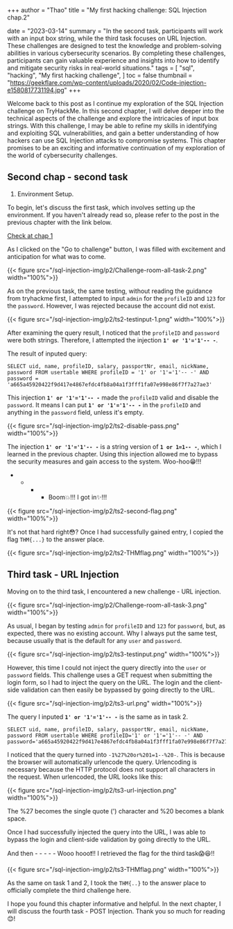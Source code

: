+++
author = "Thao"
title = "My first hacking challenge: SQL Injection chap.2"

date = "2023-03-14"
summary = "In the second task, participants will work with an input box string, while the third task focuses on URL Injection. These challenges are designed to test the knowledge and problem-solving abilities in various cybersecurity scenarios. By completing these challenges, participants can gain valuable experience and insights into how to identify and mitigate security risks in real-world situations."
tags = [
    "sql",
    "hacking",
    "My first hacking challenge",
]
toc = false
thumbnail = "https://geekflare.com/wp-content/uploads/2020/02/Code-injection-e1580817731194.jpg"
+++

Welcome back to this post as I continue my exploration of the SQL Injection challenge on TryHackMe. In this second chapter, I will delve deeper into the technical aspects of the challenge and explore the intricacies of input box strings. With this challenge, I may be able to refine my skills in identifying and exploiting SQL vulnerabilities, and gain a better understanding of how hackers can use SQL Injection attacks to compromise systems. This chapter promises to be an exciting and informative continuation of my exploration of the world of cybersecurity challenges.

## Second chap - second task
1. Environment Setup.

To begin, let's discuss the first task, which involves setting up the environment. If you haven't already read so, please refer to the post in the previous chapter with the link below.

[Check at chap 1](https://whatisthaodoing.today/post/my-first-hacking-challenge-sql-injection-chap.1/)

 As I clicked on the "Go to challenge" button, I was filled with excitement and anticipation for what was to come.

{{< figure src="/sql-injection-img/p2/Challenge-room-all-task-2.png" width="100%">}}

As on the previous task, the same testing, without reading the guidance from tryhackme first, I attempted to input `admin` for the `profileID` and `123` for the `password`. However, I was rejected because the account did not exist. 

{{< figure src="/sql-injection-img/p2/ts2-testinput-1.png" width="100%">}}

After examining the query result, I noticed that the `profileID` and `password` were both strings. Therefore, I attempted the injection **`1' or '1'='1'-- -`**. 

The result of inputed query:
```query
SELECT uid, name, profileID, salary, passportNr, email, nickName, password FROM usertable WHERE profileID = '1' or '1'='1'-- -' AND password = 'a665a45920422f9d417e4867efdc4fb8a04a1f3fff1fa07e998e86f7f7a27ae3'
```

This injection **`1' or '1'='1'-- -`** made the `profileID` valid and disable the `password`. It means I can put **`1' or '1'='1'-- -`** in the `profileID` and anything in the `password` field, unless it's empty.

{{< figure src="/sql-injection-img/p2/ts2-disable-pass.png" width="100%">}}

The injection **`1' or '1'='1'-- -`** is a string version of **`1 or 1=1-- -`**, which I learned in the previous chapter. Using this injection allowed me to bypass the security measures and gain access to the system. Woo-hoo:grin:!!!
- - - - Boom:collision:!!! I got in:sparkles:!!!

{{< figure src="/sql-injection-img/p2/ts2-second-flag.png" width="100%">}}

It's not that hard right:flushed:? Once I had successfully gained entry, I copied the flag `THM{...}` to the answer place.

{{< figure src="/sql-injection-img/p2/ts2-THMflag.png" width="100%">}}

## Third task - URL Injection

Moving on to the third task, I encountered a new challenge - URL injection.

{{< figure src="/sql-injection-img/p2/Challenge-room-all-task-3.png" width="100%">}}

As usual, I began by testing `admin` for `profileID` and `123` for `password`, but, as expected, there was no existing account.  Why I always put the same test, because usually that is the default for any `user` and `password`.

{{< figure src="/sql-injection-img/p2/ts3-testinput.png" width="100%">}}

However, this time I could not inject the query directly into the `user` or `password` fields. This challenge uses a GET request when submitting the login form, so I had to inject the query on the URL.
The login and the client-side validation can then easily be bypassed by going directly to the URL.

{{< figure src="/sql-injection-img/p2/ts3-url.png" width="100%">}}

The query I inputed **``1' or '1'='1'-- -``** is the same as in task 2.

```query
SELECT uid, name, profileID, salary, passportNr, email, nickName, password FROM usertable WHERE profileID='1' or '1'='1'-- -' AND password='a665a45920422f9d417e4867efdc4fb8a04a1f3fff1fa07e998e86f7f7a27ae3'
```

I noticed that the query turned into `-1%27%20or%201=1--%20-`. This is because the browser will automatically urlencode the query. Urlencoding is necessary because the HTTP protocol does not support all characters in the request. When urlencoded, the URL looks like this:

{{< figure src="/sql-injection-img/p2/ts3-url-injection.png" width="100%">}}

The %27 becomes the single quote (') character and %20 becomes a blank space. 

Once I had successfully injected the query into the URL, I was able to bypass the login and client-side validation by going directly to the URL.

And then - - - - - 
Wooo hooo:exclamation:!! I retrieved the flag for the third task:scream::laughing:!!

{{< figure src="/sql-injection-img/p2/ts3-THMflag.png" width="100%">}}



As the same on task 1 and 2, I took the `THM{..}` to the answer place to officially complete the third challenge here.

I hope you found this chapter informative and helpful. In the next chapter, I will discuss the fourth task - POST Injection. Thank you so much for reading:blush:!
